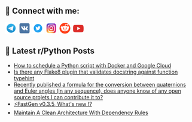 ## 🔎 Connect with me:
[<img src="https://github.com/bullbesh/bullbesh/blob/main/images/Telegram.png" width="32" height="32" />](https://t.me/bullbesh)
[<img src="https://github.com/bullbesh/bullbesh/blob/main/images/VK.png" width="32" height="32" />](https://vk.com/bullbesh)
[<img src="https://github.com/bullbesh/bullbesh/blob/main/images/Twitter.png" width="32" height="32" />](https://twitter.com/bullbesh1)
[<img src="https://github.com/bullbesh/bullbesh/blob/main/images/Instagram.png" width="32" height="32" />](https://www.instagram.com/bullbesh)
[<img src="https://github.com/bullbesh/bullbesh/blob/main/images/Reddit.png" width="32" height="32" />](https://www.reddit.com/user/bullbesh)
[<img src="https://github.com/bullbesh/bullbesh/blob/main/images/YouTube.png" width="32" height="32" />](https://www.youtube.com/channel/UCtfjRs6uzgq5mfm8S06WTcg)

## 📕 Latest r/Python Posts
<!-- BLOG-POST-LIST:START -->
- [How to schedule a Python script with Docker and Google Cloud](https://www.reddit.com/r/Python/comments/zmrl6x/how_to_schedule_a_python_script_with_docker_and/)
- [Is there any Flake8 plugin that validates docstring against function typehint](https://www.reddit.com/r/Python/comments/zmoui8/is_there_any_flake8_plugin_that_validates/)
- [Recently published a formula for the conversion between quaternions and Euler angles &lpar;in any sequence&rpar;, does anyone know of any open source projets I can contribute it to?](https://www.reddit.com/r/Python/comments/zmnhs8/recently_published_a_formula_for_the_conversion/)
- [⚡FastGen v0.3.5, What&#39;s new !?](https://www.reddit.com/r/Python/comments/zmmkfx/fastgen_v035_whats_new/)
- [Maintain A Clean Architecture With Dependency Rules](https://www.reddit.com/r/Python/comments/zmmiow/maintain_a_clean_architecture_with_dependency/)
<!-- BLOG-POST-LIST:END -->
